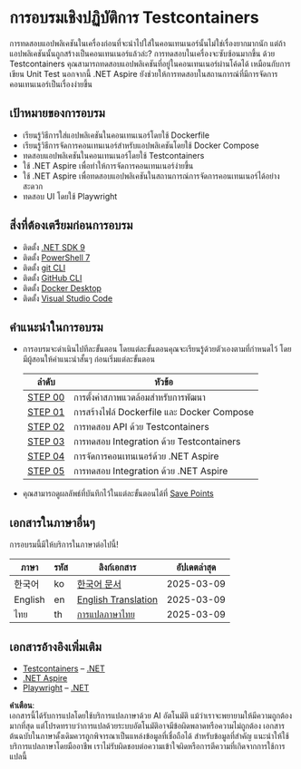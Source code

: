 # การอบรมเชิงปฏิบัติการ Testcontainers

การทดสอบแอปพลิเคชันในเครื่องก่อนที่จะนำไปใส่ในคอนเทนเนอร์นั้นไม่ใช่เรื่องยากมากนัก แต่ถ้าแอปพลิเคชันนั้นถูกสร้างเป็นคอนเทนเนอร์แล้วล่ะ? การทดสอบในเครื่องจะซับซ้อนมากขึ้น ด้วย Testcontainers คุณสามารถทดสอบแอปพลิเคชันที่อยู่ในคอนเทนเนอร์ผ่านโค้ดได้ เหมือนกับการเขียน Unit Test นอกจากนี้ .NET Aspire ยังช่วยให้การทดสอบในสถานการณ์ที่มีการจัดการคอนเทนเนอร์เป็นเรื่องง่ายขึ้น

## เป้าหมายของการอบรม

- เรียนรู้วิธีการใส่แอปพลิเคชันในคอนเทนเนอร์โดยใช้ Dockerfile
- เรียนรู้วิธีการจัดการคอนเทนเนอร์สำหรับแอปพลิเคชันโดยใช้ Docker Compose
- ทดสอบแอปพลิเคชันในคอนเทนเนอร์โดยใช้ Testcontainers
- ใช้ .NET Aspire เพื่อทำให้การจัดการคอนเทนเนอร์ง่ายขึ้น
- ใช้ .NET Aspire เพื่อทดสอบแอปพลิเคชันในสถานการณ์การจัดการคอนเทนเนอร์ได้อย่างสะดวก
- ทดสอบ UI โดยใช้ Playwright

## สิ่งที่ต้องเตรียมก่อนการอบรม

- ติดตั้ง [.NET SDK 9](https://dotnet.microsoft.com/download/dotnet/9.0)
- ติดตั้ง [PowerShell 7](https://learn.microsoft.com/powershell/scripting/install/installing-powershell)
- ติดตั้ง [git CLI](https://git-scm.com/downloads)
- ติดตั้ง [GitHub CLI](https://cli.github.com/)
- ติดตั้ง [Docker Desktop](https://docs.docker.com/get-started/introduction/get-docker-desktop/)
- ติดตั้ง [Visual Studio Code](https://code.visualstudio.com/)

## คำแนะนำในการอบรม

- การอบรมจะดำเนินไปทีละขั้นตอน โดยแต่ละขั้นตอนคุณจะเรียนรู้ด้วยตัวเองตามที่กำหนดไว้ โดยมีผู้สอนให้คำแนะนำสั้นๆ ก่อนเริ่มแต่ละขั้นตอน

  | ลำดับ                         | หัวข้อ                                           |
  |-------------------------------|-------------------------------------------------|
  | [STEP 00](./docs/step-00.md) | การตั้งค่าสภาพแวดล้อมสำหรับการพัฒนา            |
  | [STEP 01](./docs/step-01.md) | การสร้างไฟล์ Dockerfile และ Docker Compose      |
  | [STEP 02](./docs/step-02.md) | การทดสอบ API ด้วย Testcontainers                |
  | [STEP 03](./docs/step-03.md) | การทดสอบ Integration ด้วย Testcontainers        |
  | [STEP 04](./docs/step-04.md) | การจัดการคอนเทนเนอร์ด้วย .NET Aspire           |
  | [STEP 05](./docs/step-05.md) | การทดสอบ Integration ด้วย .NET Aspire           |

- คุณสามารถดูผลลัพธ์ที่บันทึกไว้ในแต่ละขั้นตอนได้ที่ [Save Points](../../../../save-points)

## เอกสารในภาษาอื่นๆ

การอบรมนี้มีให้บริการในภาษาต่อไปนี้!

| ภาษา     | รหัส      | ลิงก์เอกสาร                              | อัปเดตล่าสุด |
|----------|-----------|--------------------------------------------|--------------|
| 한국어  | ko        | [한국어 문서](../../README.md)                 | 2025-03-09  |
| English | en        | [English Translation](../en/README.md)       | 2025-03-09  |
| ไทย     | th        | [การแปลภาษาไทย](./README.md) | 2025-03-09  |


## เอกสารอ้างอิงเพิ่มเติม

- [Testcontainers](https://www.testcontainers.org/) – [.NET](https://dotnet.testcontainers.org/)
- [.NET Aspire](https://learn.microsoft.com/dotnet/aspire/get-started/aspire-overview)
- [Playwright](https://playwright.dev/) – [.NET](https://playwright.dev/dotnet/)

**คำเตือน**:  
เอกสารนี้ได้รับการแปลโดยใช้บริการแปลภาษาด้วย AI อัตโนมัติ แม้ว่าเราจะพยายามให้มีความถูกต้องมากที่สุด แต่โปรดทราบว่าการแปลด้วยระบบอัตโนมัติอาจมีข้อผิดพลาดหรือความไม่ถูกต้อง เอกสารต้นฉบับในภาษาดั้งเดิมควรถูกพิจารณาเป็นแหล่งข้อมูลที่เชื่อถือได้ สำหรับข้อมูลที่สำคัญ แนะนำให้ใช้บริการแปลภาษาโดยมืออาชีพ เราไม่รับผิดชอบต่อความเข้าใจผิดหรือการตีความที่เกิดจากการใช้การแปลนี้